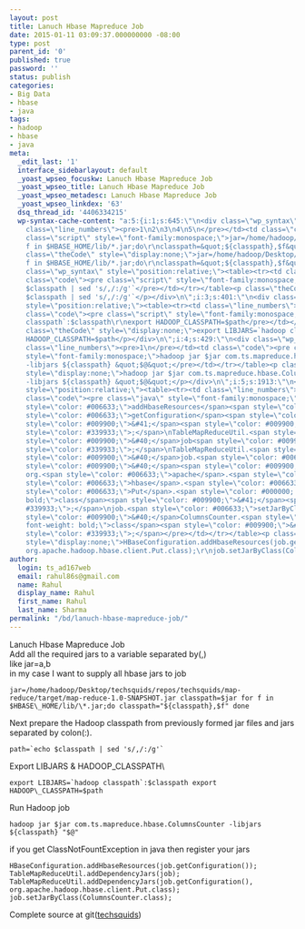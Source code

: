 ```yaml
---
layout: post
title: Lanuch Hbase Mapreduce Job
date: 2015-01-11 03:09:37.000000000 -08:00
type: post
parent_id: '0'
published: true
password: ''
status: publish
categories:
- Big Data
- hbase
- java
tags:
- hadoop
- hbase
- java
meta:
  _edit_last: '1'
  interface_sidebarlayout: default
  _yoast_wpseo_focuskw: Lanuch Hbase Mapreduce Job
  _yoast_wpseo_title: Lanuch Hbase Mapreduce Job
  _yoast_wpseo_metadesc: Lanuch Hbase Mapreduce Job
  _yoast_wpseo_linkdex: '63'
  dsq_thread_id: '4406334215'
  wp-syntax-cache-content: "a:5:{i:1;s:645:\"\n<div class=\"wp_syntax\" style=\"position:relative;\"><table><tr><td
    class=\"line_numbers\"><pre>1\n2\n3\n4\n5\n</pre></td><td class=\"code\"><pre
    class=\"script\" style=\"font-family:monospace;\">jar=/home/hadoop/Desktop/techsquids/repos/techsquids/map-reduce/target/map-reduce-1.0-SNAPSHOT.jar\r\nclasspath=$jar\r\nfor
    f in $HBASE_HOME/lib/*.jar;do\r\nclasspath=&quot;${classpath},$f&quot;\r\ndone</pre></td></tr></table><p
    class=\"theCode\" style=\"display:none;\">jar=/home/hadoop/Desktop/techsquids/repos/techsquids/map-reduce/target/map-reduce-1.0-SNAPSHOT.jar\r\nclasspath=$jar\r\nfor
    f in $HBASE_HOME/lib/*.jar;do\r\nclasspath=&quot;${classpath},$f&quot;\r\ndone</p></div>\n\";i:2;s:325:\"\n<div
    class=\"wp_syntax\" style=\"position:relative;\"><table><tr><td class=\"line_numbers\"><pre>1\n</pre></td><td
    class=\"code\"><pre class=\"script\" style=\"font-family:monospace;\">path=`echo
    $classpath | sed 's/,/:/g'`</pre></td></tr></table><p class=\"theCode\" style=\"display:none;\">path=`echo
    $classpath | sed 's/,/:/g'`</p></div>\n\";i:3;s:401:\"\n<div class=\"wp_syntax\"
    style=\"position:relative;\"><table><tr><td class=\"line_numbers\"><pre>1\n2\n</pre></td><td
    class=\"code\"><pre class=\"script\" style=\"font-family:monospace;\">export LIBJARS=`hadoop
    classpath`:$classpath\r\nexport HADOOP_CLASSPATH=$path</pre></td></tr></table><p
    class=\"theCode\" style=\"display:none;\">export LIBJARS=`hadoop classpath`:$classpath\r\nexport
    HADOOP_CLASSPATH=$path</p></div>\n\";i:4;s:429:\"\n<div class=\"wp_syntax\" style=\"position:relative;\"><table><tr><td
    class=\"line_numbers\"><pre>1\n</pre></td><td class=\"code\"><pre class=\"script\"
    style=\"font-family:monospace;\">hadoop jar $jar com.ts.mapreduce.hbase.ColumnsCounter
    -libjars ${classpath} &quot;$@&quot;</pre></td></tr></table><p class=\"theCode\"
    style=\"display:none;\">hadoop jar $jar com.ts.mapreduce.hbase.ColumnsCounter
    -libjars ${classpath} &quot;$@&quot;</p></div>\n\";i:5;s:1913:\"\n<div class=\"wp_syntax\"
    style=\"position:relative;\"><table><tr><td class=\"line_numbers\"><pre>1\n2\n3\n4\n</pre></td><td
    class=\"code\"><pre class=\"java\" style=\"font-family:monospace;\">HBaseConfiguration.<span
    style=\"color: #006633;\">addHbaseResources</span><span style=\"color: #009900;\">&#40;</span>job.<span
    style=\"color: #006633;\">getConfiguration</span><span style=\"color: #009900;\">&#40;</span><span
    style=\"color: #009900;\">&#41;</span><span style=\"color: #009900;\">&#41;</span><span
    style=\"color: #339933;\">;</span>\nTableMapReduceUtil.<span style=\"color: #006633;\">addDependencyJars</span><span
    style=\"color: #009900;\">&#40;</span>job<span style=\"color: #009900;\">&#41;</span><span
    style=\"color: #339933;\">;</span>\nTableMapReduceUtil.<span style=\"color: #006633;\">addDependencyJars</span><span
    style=\"color: #009900;\">&#40;</span>job.<span style=\"color: #006633;\">getConfiguration</span><span
    style=\"color: #009900;\">&#40;</span><span style=\"color: #009900;\">&#41;</span>,
    org.<span style=\"color: #006633;\">apache</span>.<span style=\"color: #006633;\">hadoop</span>.<span
    style=\"color: #006633;\">hbase</span>.<span style=\"color: #006633;\">client</span>.<span
    style=\"color: #006633;\">Put</span>.<span style=\"color: #000000; font-weight:
    bold;\">class</span><span style=\"color: #009900;\">&#41;</span><span style=\"color:
    #339933;\">;</span>\njob.<span style=\"color: #006633;\">setJarByClass</span><span
    style=\"color: #009900;\">&#40;</span>ColumnsCounter.<span style=\"color: #000000;
    font-weight: bold;\">class</span><span style=\"color: #009900;\">&#41;</span><span
    style=\"color: #339933;\">;</span></pre></td></tr></table><p class=\"theCode\"
    style=\"display:none;\">HBaseConfiguration.addHbaseResources(job.getConfiguration());\r\nTableMapReduceUtil.addDependencyJars(job);\r\nTableMapReduceUtil.addDependencyJars(job.getConfiguration(),
    org.apache.hadoop.hbase.client.Put.class);\r\njob.setJarByClass(ColumnsCounter.class);</p></div>\n\";}"
author:
  login: ts_ad167web
  email: rahul86s@gmail.com
  name: Rahul
  display_name: Rahul
  first_name: Rahul
  last_name: Sharma
permalink: "/bd/lanuch-hbase-mapreduce-job/"
---
```

Lanuch Hbase Mapreduce Job  
Add all the required jars to a variable separated by(,)  
like jar=a,b  
in my case I want to supply all hbase jars to job

```
jar=/home/hadoop/Desktop/techsquids/repos/techsquids/map-reduce/target/map-reduce-1.0-SNAPSHOT.jar classpath=$jar for f in $HBASE\_HOME/lib/\*.jar;do classpath="${classpath},$f" done
```

Next prepare the Hadoop classpath from previously formed jar files and jars separated by colon(:).

```
path=`echo $classpath | sed 's/,/:/g'`
```

Export LIBJARS & HADOOP\_CLASSPATH\

```
export LIBJARS=`hadoop classpath`:$classpath export HADOOP\_CLASSPATH=$path
```

Run Hadoop job

```
hadoop jar $jar com.ts.mapreduce.hbase.ColumnsCounter -libjars ${classpath} "$@"
```

if you get ClassNotFountException in java then register your jars

```
HBaseConfiguration.addHbaseResources(job.getConfiguration()); TableMapReduceUtil.addDependencyJars(job); TableMapReduceUtil.addDependencyJars(job.getConfiguration(), org.apache.hadoop.hbase.client.Put.class); job.setJarByClass(ColumnsCounter.class);
```

Complete source at git([techsquids](https://github.com/rahul86s/techsquids/blob/master/hbase/runjob.sh "runjob.sh"))

